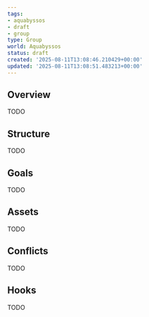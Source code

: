 ```yaml
---
tags:
- aquabyssos
- draft
- group
type: Group
world: Aquabyssos
status: draft
created: '2025-08-11T13:08:46.210429+00:00'
updated: '2025-08-11T13:08:51.483213+00:00'
---
```



## Overview

TODO
## Structure

TODO
## Goals

TODO
## Assets

TODO
## Conflicts

TODO
## Hooks

TODO
